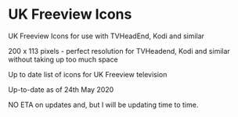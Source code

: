 # UK Freeview Icons
UK Freeview Icons for use with TVHeadEnd, Kodi and similar

200 x 113 pixels - perfect resolution for TVHeadend, Kodi and similar without taking up too much space

Up to date list of icons for UK Freeview television 

Up-to-date as of 24th May 2020

NO ETA on updates and, but I will be updating time to time.
